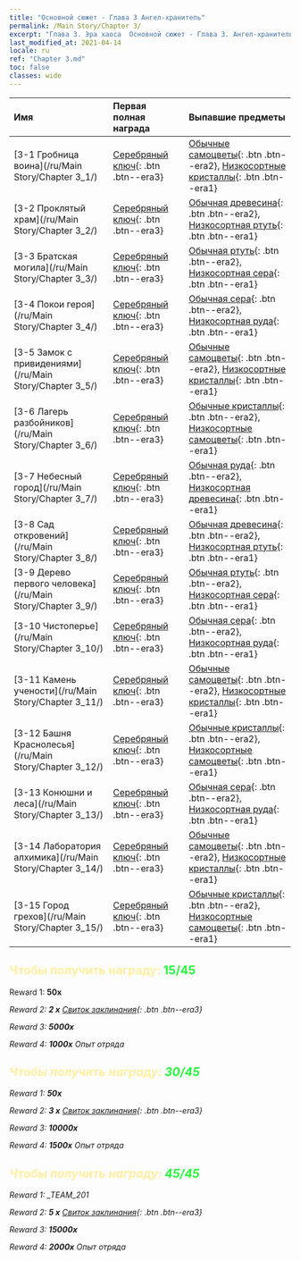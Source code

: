 ```yaml
---
title: "Основной сюжет - Глава 3 Ангел-хранитель"
permalink: /Main Story/Chapter 3/
excerpt: "Глава 3. Эра хаоса  Основной сюжет - Глава 3. Ангел-хранитель"
last_modified_at: 2021-04-14
locale: ru
ref: "Chapter 3.md"
toc: false
classes: wide
---
```


  | Имя |  Первая полная награда | Выпавшие предметы |
  |:------------|:------------|:------------| 
  | [3-1 Гробница воина](/ru/Main Story/Chapter 3_1/) | [Серебряный ключ](/ru/Items/con_693/){: .btn .btn--era3} | [Обычные самоцветы](/ru/Items/mat_10/){: .btn .btn--era2}, [Низкосортные кристаллы](/ru/Items/mat_5/){: .btn .btn--era1} |
  | [3-2 Проклятый храм](/ru/Main Story/Chapter 3_2/) | [Серебряный ключ](/ru/Items/con_693/){: .btn .btn--era3} | [Обычная древесина](/ru/Items/mat_7/){: .btn .btn--era2}, [Низкосортная ртуть](/ru/Items/mat_2/){: .btn .btn--era1} |
  | [3-3 Братская могила](/ru/Main Story/Chapter 3_3/) | [Серебряный ключ](/ru/Items/con_693/){: .btn .btn--era3} | [Обычная ртуть](/ru/Items/mat_8/){: .btn .btn--era2}, [Низкосортная сера](/ru/Items/mat_3/){: .btn .btn--era1} |
  | [3-4 Покои героя](/ru/Main Story/Chapter 3_4/) | [Серебряный ключ](/ru/Items/con_693/){: .btn .btn--era3} | [Обычная сера](/ru/Items/mat_9/){: .btn .btn--era2}, [Низкосортная руда](/ru/Items/mat_1/){: .btn .btn--era1} |
  | [3-5 Замок с привидениями](/ru/Main Story/Chapter 3_5/) | [Серебряный ключ](/ru/Items/con_693/){: .btn .btn--era3} | [Обычные самоцветы](/ru/Items/mat_10/){: .btn .btn--era2}, [Низкосортные кристаллы](/ru/Items/mat_5/){: .btn .btn--era1} |
  | [3-6 Лагерь разбойников](/ru/Main Story/Chapter 3_6/) | [Серебряный ключ](/ru/Items/con_693/){: .btn .btn--era3} | [Обычные кристаллы](/ru/Items/mat_11/){: .btn .btn--era2}, [Низкосортные самоцветы](/ru/Items/mat_4/){: .btn .btn--era1} |
  | [3-7 Небесный город](/ru/Main Story/Chapter 3_7/) | [Серебряный ключ](/ru/Items/con_693/){: .btn .btn--era3} | [Обычная руда](/ru/Items/mat_6/){: .btn .btn--era2}, [Низкосортная древесина](/ru/Items/mat_1/){: .btn .btn--era1} |
  | [3-8 Сад откровений](/ru/Main Story/Chapter 3_8/) | [Серебряный ключ](/ru/Items/con_693/){: .btn .btn--era3} | [Обычная древесина](/ru/Items/mat_7/){: .btn .btn--era2}, [Низкосортная ртуть](/ru/Items/mat_2/){: .btn .btn--era1} |
  | [3-9 Дерево первого человека](/ru/Main Story/Chapter 3_9/) | [Серебряный ключ](/ru/Items/con_693/){: .btn .btn--era3} | [Обычная ртуть](/ru/Items/mat_8/){: .btn .btn--era2}, [Низкосортная сера](/ru/Items/mat_3/){: .btn .btn--era1} |
  | [3-10 Чистоперье](/ru/Main Story/Chapter 3_10/) | [Серебряный ключ](/ru/Items/con_693/){: .btn .btn--era3} | [Обычная сера](/ru/Items/mat_9/){: .btn .btn--era2}, [Низкосортная руда](/ru/Items/mat_1/){: .btn .btn--era1} |
  | [3-11 Камень учености](/ru/Main Story/Chapter 3_11/) | [Серебряный ключ](/ru/Items/con_693/){: .btn .btn--era3} | [Обычные самоцветы](/ru/Items/mat_10/){: .btn .btn--era2}, [Низкосортные кристаллы](/ru/Items/mat_5/){: .btn .btn--era1} |
  | [3-12 Башня Краснолесья](/ru/Main Story/Chapter 3_12/) | [Серебряный ключ](/ru/Items/con_693/){: .btn .btn--era3} | [Обычные кристаллы](/ru/Items/mat_11/){: .btn .btn--era2}, [Низкосортные самоцветы](/ru/Items/mat_4/){: .btn .btn--era1} |
  | [3-13 Конюшни и леса](/ru/Main Story/Chapter 3_13/) | [Серебряный ключ](/ru/Items/con_693/){: .btn .btn--era3} | [Обычная сера](/ru/Items/mat_9/){: .btn .btn--era2}, [Низкосортная руда](/ru/Items/mat_1/){: .btn .btn--era1} |
  | [3-14 Лаборатория алхимика](/ru/Main Story/Chapter 3_14/) | [Серебряный ключ](/ru/Items/con_693/){: .btn .btn--era3} | [Обычные самоцветы](/ru/Items/mat_10/){: .btn .btn--era2}, [Низкосортные кристаллы](/ru/Items/mat_5/){: .btn .btn--era1} |
  | [3-15 Город грехов](/ru/Main Story/Chapter 3_15/) | [Серебряный ключ](/ru/Items/con_693/){: .btn .btn--era3} | [Обычные кристаллы](/ru/Items/mat_11/){: .btn .btn--era2}, [Низкосортные самоцветы](/ru/Items/mat_4/){: .btn .btn--era1} |


## <span style="color: #ffeea0">Чтобы получить награду: </span><span style="color: #27f73a">15/45</span>

 Reward 1:  **50x** <i class="fas fa-gem"/>

 Reward 2: **2 x** [Свиток заклинания](/ru/Items/con_694/){: .btn .btn--era3}

 Reward 3:  **5000x** <i class="fas fa-coins"/>

 Reward 4:  **1000x** Опыт отряда



## <span style="color: #ffeea0">Чтобы получить награду: </span><span style="color: #27f73a">30/45</span>

 Reward 1:  **50x** <i class="fas fa-gem"/>

 Reward 2: **3 x** [Свиток заклинания](/ru/Items/con_694/){: .btn .btn--era3}

 Reward 3:  **10000x** <i class="fas fa-coins"/>

 Reward 4:  **1500x** Опыт отряда



## <span style="color: #ffeea0">Чтобы получить награду: </span><span style="color: #27f73a">45/45</span>

 Reward 1: _TEAM_201

 Reward 2: **5 x** [Свиток заклинания](/ru/Items/con_694/){: .btn .btn--era3}

 Reward 3:  **15000x** <i class="fas fa-coins"/>

 Reward 4:  **2000x** Опыт отряда

